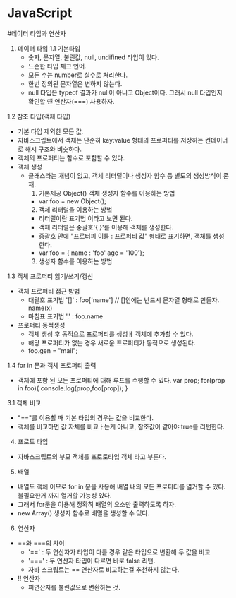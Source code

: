 # JavaScript

#데이터 타입과 연산자
1. 데이터 타입
 1.1 기본타입
   - 숫자, 문자열, 불린값, null, undifined 타입이 있다.
   - 느슨한 타입 체크 언어.
   - 모든 수는 number로 실수로 처리한다.
   - 한번 정의된 문자열은 변하지 않는다.
   - null 타입은 typeof 결과가 null이 아니고 Object이다. 그래서 null 타입인지 확인할 떈 연산자(===) 사용하자.

 1.2 참조 타입(객체 타입)
   - 기본 타입 제외한 모든 값.
   - 자바스크립트에서 객체는 단순히 key:value 형태의 프로퍼티를 저장하는 컨테이너로 해시 구조와 비슷하다.
   - 객체의 프로퍼티는 함수로 포함할 수 있다.
   - 객체 생성
     - 클래스라는 개념이 없고, 객체 리터럴이나 생성자 함수 등 별도의 생성방식이 존재.
       1) 기본제공 Object() 객체 생성자 함수를 이용하는 방법
         -  var foo = new Object();
       2) 객체 리터럴을 이용하는 방법
         - 리터럴이란 표기법 이라고 보면 된다.
         - 객체 리터럴은 중괄호'{ }'를 이용해 객체를 생성한다.
         - 중괄호 안에 "프로터피 이름 : 프로퍼티 값" 형태로 표기하면, 객체를 생성한다.
         - var foo = { name : 'foo' age = '100'};
       3) 생성자 함수를 이용하는 방법

 1.3 객체 프로퍼티 읽기/쓰기/갱신
   - 객체 프로퍼티 접근 방법
     - 대괄호 표기법 '[]' : foo['name']  // []안에는 반드시 문자열 형태로 만들자. name(x)
     - 마침표 표기법 '.'  : foo.name
   - 프로퍼티 동적생성
     - 객체 생성 후 동적으로 프로퍼티를 생성ㅐ 객체에 추가할 수 있다.
     - 해당 프로퍼티가 없는 경우 새로운 프로퍼티가 동적으로 생성된다.
     - foo.gen = "mail";

 1.4 for in 문과 객체 프로퍼티 출력
   - 객체에 포함 된 모든 프로퍼티에 대해 루프를 수행할 수 있다.
     var prop;
     for(prop in foo){
       console.log(prop,foo[prop]);
     }

 3.1 객체 비교
   - "=="를 이용할 때 기본 타입의 경우는 값을 비교한다.
   - 객체를 비교하면 값 자체를 비교ㅏ는게 아니고, 참조값이 같아야 true를 리턴한다.

4. 프로토 타입
  - 자바스크립트의 부모 객체를 프로토타입 객체 라고 부른다.

5. 배열
  - 배열도 객체 이므로 for in 문을 사용해 배열 내의 모든 프로퍼티를 열거할 수 있다. 불필요한거 까지 열거할 가능성 있다.
  - 그래서 for문을 이용해 정확히 배열의 요소만 출력하도록 하자.
  - new Array() 생성자 함수로 배열을 생성할 수 있다.

6. 연산자
  - ==와 ===의 차이
    - '==' : 두 연산자가 타입이 다를 경우 같은 타입으로 변환해 두 값을 비교
    - '===' : 두 연산자 타입이 다르면 바로 false 리턴.
    - 자바 스크립트는 == 연산자로 비교하는걸 추천하지 않는다.
  - !! 연산자
    - 피연산자를 불린값으로 변환하는 것.





